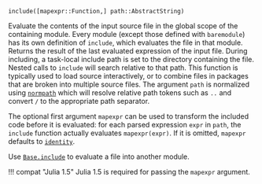 ```
include([mapexpr::Function,] path::AbstractString)
```

Evaluate the contents of the input source file in the global scope of the containing module. Every module (except those defined with `baremodule`) has its own definition of `include`, which evaluates the file in that module. Returns the result of the last evaluated expression of the input file. During including, a task-local include path is set to the directory containing the file. Nested calls to `include` will search relative to that path. This function is typically used to load source interactively, or to combine files in packages that are broken into multiple source files. The argument `path` is normalized using [`normpath`](@ref) which will resolve relative path tokens such as `..` and convert `/` to the appropriate path separator.

The optional first argument `mapexpr` can be used to transform the included code before it is evaluated: for each parsed expression `expr` in `path`, the `include` function actually evaluates `mapexpr(expr)`.  If it is omitted, `mapexpr` defaults to [`identity`](@ref).

Use [`Base.include`](@ref) to evaluate a file into another module.

!!! compat "Julia 1.5"
    Julia 1.5 is required for passing the `mapexpr` argument.

